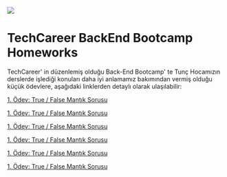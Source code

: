 <img src="https://www.kariyer.net/kariyer-rehberi/wp-content/uploads/2021/05/logo.png"></img>

# TechCareer BackEnd Bootcamp Homeworks

TechCareer' in düzenlemiş olduğu Back-End Bootcamp' te Tunç Hocamızın derslerde işlediği konuları daha iyi anlamamız bakımından vermiş olduğu küçük ödevlere, aşağıdaki linklerden detaylı olarak ulaşılabilir:

<a href="https://github.com/goknkaya/TechCareer-BackEnd-Bootcamp-Homeworks/tree/main/%C3%96dev1">1. Ödev: True / False Mantık Sorusu</a>

<a href="https://github.com/goknkaya/TechCareer-BackEnd-Bootcamp-Homeworks/tree/main/%C3%96dev2/HomeworkTabControlLogin">1. Ödev: True / False Mantık Sorusu</a>

<a href="https://github.com/goknkaya/TechCareer-BackEnd-Bootcamp-Homeworks/tree/main/%C3%96dev3">1. Ödev: True / False Mantık Sorusu</a>

<a href="https://github.com/goknkaya/TechCareer-BackEnd-Bootcamp-Homeworks/tree/main/%C3%96dev4/HomeworkChessBoard">1. Ödev: True / False Mantık Sorusu</a>

<a href="https://github.com/goknkaya/TechCareer-BackEnd-Bootcamp-Homeworks/tree/main/%C3%96dev5/Hbys">1. Ödev: True / False Mantık Sorusu</a>

<a href="https://github.com/goknkaya/TechCareer-BackEnd-Bootcamp-Homeworks/tree/main/%C3%96dev6">1. Ödev: True / False Mantık Sorusu</a>
